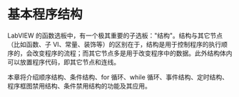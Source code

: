 # 基本程序结构

LabVIEW 的函数选板中，有一个极其重要的子选板："结构"。结构与其它节点（比如函数、子 VI、常量、装饰等）的区别在于，结构是用于控制程序的执行顺序的，会改变程序的流程；而其它节点多是用于改变程序中的数据。此外结构体内可以放置程序代码，即其它节点和连线。

本章将介绍顺序结构、条件结构、for 循环、while 循环、事件结构、定时结构、程序框图禁用结构、条件禁用结构的功能及其应用。